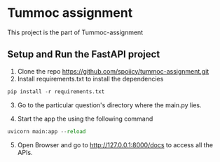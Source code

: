 # Tummoc assignment
This project is the part of Tummoc-assignment

## Setup and Run the FastAPI project
1. Clone the repo https://github.com/spoiicy/tummoc-assignment.git
2. Install requirements.txt to install the dependencies
``` Python
pip install -r requirements.txt
 ```
3. Go to the particular question's directory where the main.py lies.

4. Start the app the using the following command
``` Python
uvicorn main:app --reload
```
5. Open Browser and go to http://127.0.0.1:8000/docs to access all the APIs.
